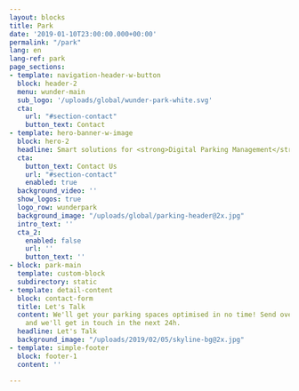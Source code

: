```yaml
---
layout: blocks
title: Park
date: '2019-01-10T23:00:00.000+00:00'
permalink: "/park"
lang: en
lang-ref: park
page_sections:
- template: navigation-header-w-button
  block: header-2
  menu: wunder-main
  sub_logo: '/uploads/global/wunder-park-white.svg'
  cta:
    url: "#section-contact"
    button_text: Contact
- template: hero-banner-w-image
  block: hero-2
  headline: Smart solutions for <strong>Digital Parking Management</strong>
  cta:
    button_text: Contact Us
    url: "#section-contact"
    enabled: true
  background_video: ''
  show_logos: true
  logo_row: wunderpark
  background_image: "/uploads/global/parking-header@2x.jpg"
  intro_text: ''
  cta_2:
    enabled: false
    url: ''
    button_text: ''
- block: park-main
  template: custom-block
  subdirectory: static
- template: detail-content
  block: contact-form
  title: Let's Talk
  content: We'll get your parking spaces optimised in no time! Send over your info
    and we'll get in touch in the next 24h.
  headline: Let's Talk
  background_image: "/uploads/2019/02/05/skyline-bg@2x.jpg"
- template: simple-footer
  block: footer-1
  content: ''

---
```

